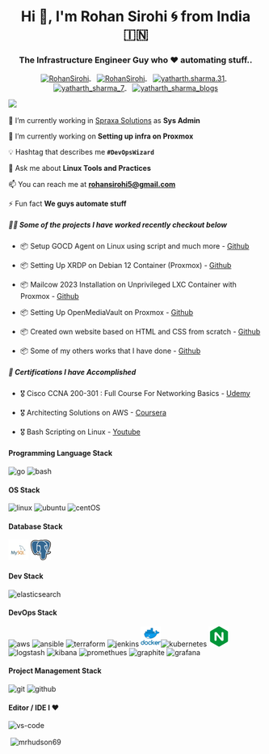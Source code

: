 <h1 align="center">Hi 👋, I'm Rohan Sirohi 🌀 from India 🇮🇳</h1>
<h3 align="center">The Infrastructure Engineer Guy who ♥ automating stuff..</h3>

<p align="center">
<a href="https://www.linkedin.com/in/starboyjaat/" target="blank">
  <img align="center" src="https://cdn.jsdelivr.net/npm/simple-icons@3/icons/linkedin.svg" alt="RohanSirohi" width="22px" />
</a>
  &nbsp;&nbsp;
<a href="https://stackoverflow.com/users/22533399/rohan-sirohi" target="blank">
  <img align="center" src="https://cdn.jsdelivr.net/npm/simple-icons@3/icons/stackoverflow.svg" alt="RohanSirohi" width="22px" />
</a>
  &nbsp;&nbsp;
<a href="https://fb.com/rohansirohi" target="blank">
  <img align="center" src="https://cdn.jsdelivr.net/npm/simple-icons@3/icons/facebook.svg" alt="yatharth.sharma.31" width="22px" />
</a>
  &nbsp;&nbsp;
<a href="https://instagram.com/jasper_jaat" target="blank">
  <img align="center" src="https://cdn.jsdelivr.net/npm/simple-icons@3/icons/instagram.svg" alt="yatharth_sharma_7" width="22px" />
</a>
  &nbsp;&nbsp;
<a href="https://portfolio.bullyfive.in/" target="blank">
  <img align="center" src="https://cdn.jsdelivr.net/npm/simple-icons@3/icons/wordpress.svg" alt="yatharth_sharma_blogs" width="22px" />
</a></p>

![](https://komarev.com/ghpvc/?username=yatharth0045&style=flat-square&color=blue)

🏢 I’m currently working in [Spraxa Solutions](https://www.spraxa.com) as **Sys Admin**

🌱 I’m currently working on **Setting up infra on Proxmox**

💡 Hashtag that describes me **`#DevOpsWizard`**

💬 Ask me about **Linux Tools and Practices**

📫 You can reach me at **rohansirohi5@gmail.com**

⚡ Fun fact **We guys automate stuff**

##### 👨‍💻 Some of the projects I have worked recently checkout below

- 📦 Setup GOCD Agent on Linux using script and much more - [Github](https://github.com/Mrhudson69/Install-go-agent-in-linux-container)

- 📦 Setting Up XRDP on Debian 12 Container (Proxmox) - [Github](https://github.com/Mrhudson69/setup-xrdp-on-debian-12-container-lxc)

- 📦 Mailcow 2023 Installation on Unprivileged LXC Container with Proxmox - [Github](https://github.com/Mrhudson69/Mailcow-Setup-inside-LXC-Proxmox)

- 📦 Setting Up OpenMediaVault on Proxmox - [Github](https://github.com/Mrhudson69/Setup-Openmedia-Vault-on-Proxmox)

- 📦 Created own website based on HTML and CSS from scratch - [Github](https://github.com/Mrhudson69/Thinkwisenew)

- 📦 Some of my others works that I have done - [Github](https://github.com/Mrhudson69/Devops-guide)   

##### 🧾 Certifications I have Accomplished

- 🎖 Cisco CCNA 200-301 : Full Course For Networking Basics - [Udemy](https://www.udemy.com/course/new-ccna-full-course/)

 - 🎖 Architecting Solutions on AWS - [Coursera](https://www.coursera.org/learn/architecting-solutions-on-aws)

 - 🎖 Bash Scripting on Linux - [Youtube](https://youtube.com/playlist?list=PLT98CRl2KxKGj-VKtApD8-zCqSaN2mD4w&si=oZRBfdHqd3tfHeE_)


#### Programming Language Stack
<p align="left"><img src="https://www.vectorlogo.zone/logos/w3_css/w3_css-icon.svg" alt="go" title="go" width="40" height="40"/> 
<img src="https://www.vectorlogo.zone/logos/w3_html5/w3_html5-icon.svg" alt="bash" title="bash" title="bash" width="40" height="40"/> </p> 

#### OS Stack
<p align="left"><img src="https://brandlogos.net/wp-content/uploads/2020/03/Linux-logo.png" alt="linux" title="linux" width="40" height="40"/>  <img src="https://www.vectorlogo.zone/logos/ubuntu/ubuntu-icon.svg" alt="ubuntu" title="ubuntu" width="40" height="40"/> <img src="https://www.vectorlogo.zone/logos/centos/centos-icon.svg" alt="centOS" title="centOS" width="40" height="40"/> </p>

#### Database Stack
<p align="left"><img src="https://raw.githubusercontent.com/github/explore/80688e429a7d4ef2fca1e82350fe8e3517d3494d/topics/mysql/mysql.png" alt="mysql" title="mysql" width="40" height="40"/>  <img src="https://raw.githubusercontent.com/github/explore/80688e429a7d4ef2fca1e82350fe8e3517d3494d/topics/postgresql/postgresql.png" alt="postgresql" title="postgresql" width="40" height="40"/> </p>

#### Dev Stack
<p align="left"> <img src="https://www.vectorlogo.zone/logos/elastic/elastic-icon.svg" alt="elasticsearch" title="elasticsearch" width="40" height="40"/> </p>

#### DevOps Stack 
<p align="left"><img src="https://www.vectorlogo.zone/logos/amazon_aws/amazon_aws-icon.svg" alt="aws" title="aws" width="40" height="40"/>  <img src="https://www.vectorlogo.zone/logos/ansible/ansible-icon.svg" alt="ansible" title="ansible" width="40" height="40"/> <img src="https://www.vectorlogo.zone/logos/terraformio/terraformio-icon.svg" alt="terraform" title="terraform" width="40" height="40"/> <img src="https://www.vectorlogo.zone/logos/jenkins/jenkins-icon.svg" alt="jenkins" title="jenkins" width="40" height="40"/> <img src="https://raw.githubusercontent.com/github/explore/80688e429a7d4ef2fca1e82350fe8e3517d3494d/topics/docker/docker.png" alt="docker" title="docker" width="40" height="40"/><img src="https://www.vectorlogo.zone/logos/kubernetes/kubernetes-icon.svg" alt="kubernetes" title="kubernetes" width="40" height="40"/> <img src="https://raw.githubusercontent.com/github/explore/85cceaeeaf993ca35664dc37ea24f9237fbbfc14/topics/nginx/nginx.png" alt="nginx" title="nginx" width="40" height="40"/>  <img src="https://www.vectorlogo.zone/logos/elasticco_logstash/elasticco_logstash-icon.svg" alt="logstash" title="logstash" width="40" height="40"/> <img src="https://www.vectorlogo.zone/logos/elasticco_kibana/elasticco_kibana-icon.svg" alt="kibana" title="kibana" width="40" height="40"/> <img src="https://www.vectorlogo.zone/logos/prometheusio/prometheusio-icon.svg" alt="promethues" title="promethues" width="40" height="40"/> <img src="https://www.vectorlogo.zone/logos/graphiteapp/graphiteapp-icon.svg" alt="graphite" title="graphite" width="40" height="40"/> <img src="https://www.vectorlogo.zone/logos/grafana/grafana-icon.svg" alt="grafana" title="grafana" width="40" height="40"/> </p>

#### Project Management Stack
<p align="left"><img src="https://www.vectorlogo.zone/logos/git-scm/git-scm-icon.svg" alt="git" title="git" width="40" height="40"/>  <img src="https://www.vectorlogo.zone/logos/github/github-icon.svg" alt="github" title="github" width="40" height="40"/></p>

#### Editor / IDE I ♥
<p align="left"> <img src="https://www.vectorlogo.zone/logos/visualstudio_code/visualstudio_code-icon.svg" alt="vs-code" title="vs-code" width="40" height="40"/> </p>

<p>&nbsp;<img align="center" src="https://github-readme-stats.vercel.app/api?username=mrhudson69&show_icons=true&hide=stars,issues" alt="mrhudson69" /></p>
